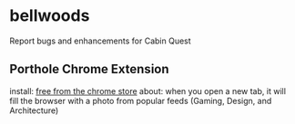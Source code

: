 # bellwoods
Report bugs and enhancements for Cabin Quest

## Porthole Chrome Extension
install: [free from the chrome store](https://chrome.google.com/webstore/detail/porthole/dilfffpckfhcpgidnmgaeoidgekcjlln?hl=en)
about: when you open a new tab, it will fill the browser with a photo from popular feeds (Gaming, Design, and Architecture)

